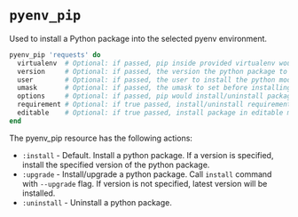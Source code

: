 # `pyenv_pip`

Used to install a Python package into the selected pyenv environment.

```ruby
pyenv_pip 'requests' do
  virtualenv  # Optional: if passed, pip inside provided virtualenv would be used (by default system's pip)
  version     # Optional: if passed, the version the python package to install
  user        # Optional: if passed, the user to install the python module for
  umask       # Optional: if passed, the umask to set before installing the python module
  options     # Optional: if passed, pip would install/uninstall packages with given options
  requirement # Optional: if true passed, install/uninstall requirements file passed with name property
  editable    # Optional: if true passed, install package in editable mode
end
```

The pyenv_pip resource has the following actions:

* `:install` - Default. Install a python package. If a version is specified, install the specified version of the python package.
* `:upgrade` - Install/upgrade a python package. Call `install` command with `--upgrade` flag. If version is not specified, latest version will be installed.
* `:uninstall` - Uninstall a python package.
